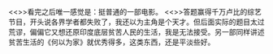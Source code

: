 <<>>看完之后唯一感觉是：挺普通的一部电影。
<<>>答题赢得千万卢比的综艺节目，开头说各界学者都失败了，我还以为主角是个天才。但后面实际的题目太过荒谬，偏偏它又想还原印度底层贫苦人民的生活，我是无法接受。另一部同样讲述贫苦生活的《何以为家》就优秀得多，这类东西，还是平淡些好。